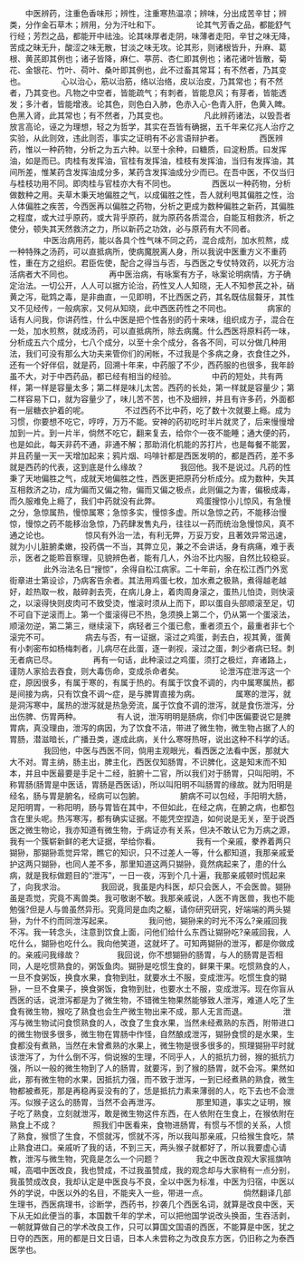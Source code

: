 <!-- { "loadSidebar": true } -->
　　中医辨药，注重色香味形；辨性，注重寒热温凉；辨味，分出成苦辛甘；辨类，分作金石草木；辨用，分为汗吐和下。
　　
　　论其气芳香之品，都能舒气行经；芳烈之品，都能开中祛浊。论其味厚者走阴，味薄者走阳，辛甘之味无降，苦成之昧无升，酸涩之味无散，甘淡之味无攻。论其形，则诸根皆升，升麻、葛根、黄芪即其例也；诸子皆降，麻仁、葶苈、杏仁即其例也；诸花诸叶皆散，菊花、金银花、竹叶、荷叶、桑叶即其例也，此不过畜其常耳；有不然者，乃其变也。
　　
　　心以治心，筋以治筋，络以治络，皮以治皮，乃其常也；有不然者，乃其变也。凡物之中空者，皆能疏气；有刺者，皆能息风；有芽者，皆能透发；多汁者，皆能增液。论其色，则色白入肺，色赤入心-色青入肝，色黄入睥。色黑入肾，此其常也；有不然者，乃其变也。
　　
　　凡此辨药诸法，以毁吾者放言高论，诬之为理想，轻之为哲学，其实在吾皆有确据，五千年来亿兆人治疗之实验，从此则效，违此则否，事实之证明有不必言语辩护者。
　　
　　西医辨药，惟以一种药物，分析之为五六种。以至十余种，曰糖质，曰淀粉质。曰发挥油，如是而已。肉桂有发挥油，官桂有发挥油，桂枝有发挥油，当归有发挥油，其间所差，惟某药含发挥油成分多，某药含发挥油成分少而已。在吾中医，不仅当归与桂枝功用不同。即肉桂与官桂亦大有不同也。
　　
　　西医以一种药物，分析做数种之用。夫草木秉天地偏胜之气，以成偏胜之性，吾人就利甩其偏胜之性，治人体偏胜之疾苦，今西医再以偏胜之药物，分析之更成为数种偏胜之新药，其偏胜之程度，或大过乎原药，或大背乎原药，就为原药各质混合，自能互相救济，析之使分，顿失其天然救济之力，所以新药之功效，必与原药有大不同者。
　　
　　中医治病用药，能以各具个性气味不同之药，混合成剂，加水煎熬，成一种特殊之汤药，可以直抵病所，使病魔脱离人身，所以我说中医重方义不重药性，重在方之组织。君臣佐使，配合之得当与否，与西医之专仗特效药，以死方治活病者大不同也。
　　
　　再中医治病，有咏案有方子，咏案论明病情，方子确定治法。一切公开，人人可以据方论治，药性叉人人知晓，无人不知参芪之补，硝黄之泻，砒鸩之毒，是非曲直，一见即明，不比西医之药，其名既估屈聱牙，其性又不见经传，一般病家，又何从知晓，此中西医药性之不同也。
　　
　　病家的话有人问我，你讲药性，什么中医是把个性各别的药十来味，组织成方子，混合在一处，加水煎熬，就成汤药，可以直抵病所，除去病魔。什么西医将原料药一味，分析成五六个成分，七八个成分，以至十余个成分，各各不同，可以分做几种用法，我们可没有那么大功夫来管你们的闲帐，不过我是个多病之身，衣食住之外，还有一个好伴侣，就是药，回溯十年来，中药服了不少，西药服的也很多，我年龄虽不大，对于中西药品，都已经有相当的经验。
　　
　　中药的短处，共有两样，第一样是容量太多；第二样是味儿太苦。西药的长处，第一样就是容量少；第二样容易下口，就为容量少了，味儿苦不苦，也不及细辨，并且有许多药，外面都有一层糖衣护着的呢。
　　
　　不过西药不比中药，吃了数十次就要上瘾。成为习惯，你要想不吃它，哼哼，万万不能。安神的药初吃时半片就灵了，后来慢慢增加到一片。到一片半，倘然不吃它，翻来复去，给你个一夜不能睡；通大便的药，也是如此，每天非药不通，非通不解；那助消化机能的苏打片，也是每餐不能罢，并且药量一天一天增加起来；鸦片烟、吗啡针都是西医发明的，都是西药，差不多就是西药的代表，这到底是什么缘故？
　　
　　我回他。我不是说过。凡药的性秉了天地偏胜之气，成就天地偏胜之性，西医更把原药分析成分。成为数种，失其互相救济之功，成为偏而又偏之物，偏而又偏之极点，此则偏之为害，偏极成毒，而久服难免上瘾了，我们中药就没有此弊。
　　
　　鸡蛋搜惊小儿惊风，有急慢之分，急惊属热，慢惊属寒；急惊多实，慢惊多虚。所以急惊之药，不能移治慢惊，慢惊之药不能移治急惊，乃药肆发售丸丹，往往以一药而统治急慢惊风，真不通之论也。
　　
　　惊风有外治一法，有利无弊，万妥万安，且著效异常迅速，就为小儿脏腑柔嫩，投药偶一不当，其弊立见，兼之不会讲话，身有病痛，难于表示，医者之能聆音察理，见貌辨色者，能有几人，外治不比内服，自然比较稳妥。
　　
　　此外治法名日“搜惊”，余得自松江病家。二十年前，余在松江西门外宽街章进士第设诊，乃病客告余者。其法用鸡蛋七枚，加水煮之极熟，煮得越老越好，趁热取一枚，敲碎剥去壳，在病儿身上，着肉周身滚之，蛋热儿怕烫，则快滚之，以滚得快则皮肉可不致受烫，惟滚时须从上而下，即以蛋自头部顺滚至足，切不可自下逆滚而上。第一个蛋滚得已不热，急须换上第二个，仍从第一个蛋滚法，顺滚勿逆，第二第三，继续滚下，病轻者三个蛋已愈，重者须五个，最重者非七个滚完不可。
　　
　　病去与否，有一证据，滚过之鸡蛋，剥去白，视其黄，蛋黄有小刺密布如杨梅刺者，儿病尽在此蛋，逐一剥视，滚过之蛋，刺少者病已轻。刺无者病已尽。
　　
　　再有一句话，此种滚过之鸡蛋，须打之极烂，弃诸路上，谨防人家拾去吞食，则大毒伤命，变成杀命者矣。
　　
　　论泄泻症泄泻这一个症，原因很多，有属于寒的，有属于热的。有属于饮食不调的，内中属寒属热，都是间接为病，只有饮食不调～症，是与脾胃直接为病。
　　
　　属寒的泄泻，就是洞泻寒中，属热的泄泻就是热急旁流，属于饮食不调的泄泻，就是食伤泄泻，分出伤脾、伤胃两种。
　　
　　有人说，泄泻明明是肠病，你们中医偏要说它是脾胃病，真没理由，泄泻的病因，为了饮食不洁，带进了微生物，微生物占据了人的胃肠，潜滋暗长，广播丑类，遂成此病，关什么寒呀热呀，说出这种不科学的话。
　　
　　我回他，中医与西医不同，倘用主观眼光，看西医之法看中医，那就大大不对。胃主纳，肠主出，脾主化，西医仅知肠胃，不识脾化，这是知末而不知本，并且中医最要是手足十二经，脏腑十二官，所以我们对于肠胃，只叫阳明，不称胃肠(肠胃是中医话，胃肠是西医话)，所以叫阳明不叫肠胃的缘故。就为阳明是经名，肠与胃是腑名，经病可以包腑。
　　
　　腑病不可以包经，手阳明大肠，足阳明胃，一称阳明，肠与胃皆在其中，不但如此，在经之病，在腑之病，也都包含在里头呢。热泻寒泻，都有确实证据。不能凭空捏造，如何说是无关，至于说西医之微生物论，我亦知道有微生物，于病证亦有关系，但决不敢认它为万病之源，我有一个簇崭新鲜的老大证据，举给你看。
　　
　　我有一个亲戚，豢养着两只猢狲，那猢狲乖觉异常，瞧它的知识，只不过差人一等，什么都知道，我那亲戚爱护这两只猢狲，也同人差不多，那里知道这两只猢狲，竟然病起来了，患的什么病，就是我标做题目的“泄泻”，一日一夜，泻到个几十遍，我那亲戚顿时慌起来了，向我求治。
　　
　　我回说，我虽是内科医，却只会医人，不会医兽。猢狲虽是乖觉，究竟不离兽类。我可敬谢不敏。我那亲戚说，人医不肯医兽，我也不能勉强?但是人与兽虽然异形。究竟同是血肉之躯，请你研究研究，好端端的两头猢狲，为什不约而同泄泻起来。
　　
　　我问他，猢狲来的时光不泻么?亲戚回我不泻。我一转念头，注意到饮食上面，问他们给什么东西让猢狲吃?亲戚回我，人吃什么，猢狲也吃什么。我向他笑道，这就坏了。可知两猢狲的泄泻，都是你做成的。亲戚问我缘故？
　　
　　我回说，你不想猢狲的肠胃，与人的肠胃是否相同，人是吃惯熟食的，粥饭鱼肉。猢狲是吃惯生食的，鲜果干果。吃惯熟食的人，一旦不食粥饭，换食水果，食物到肚，就要水土不服，变成泄泻。吃惯生食的猢狲，一旦不食果子，换食粥饭，食物到肚，也要水土不服，变成泄泻。现在你盲从西医的话，说泄泻都是为了微生物，不错微生物果然能够致人泄泻，难道人吃了生食有微生物，猴吃了熟食也会生产微生物出来不成，那人无言而退。
　　
　　泄泻与微生物试问食惯熟食的人，改食了生食水果，当然未经煮熟的东西，附带进口的微生物很多很多，微生物在胃肠中作怪，自然酿成泄泻，猢狲食惯的是水果，生食都没有煮熟，当然在未曾煮熟的水果上，微生物是很多很多的，照理猢狲平时就该泄泻了，为什么倒不泻，倘说猴的生理，不同乎人，人的抵抗力弱，猴的抵抗力强，所以一般的微生物到了人的肠胃，就要泻，到了猴的肠胃，就不会泻。果然如此，那有微生物的水果，因抵抗力强，而不致于泄泻，一到已经煮熟的熟食，微生物都被煮死，那是再稳再妥没有的了，恁是抵抗力素来薄弱的人，吃下去也不会泄泻。似猴子这么的肠胃，当然不会再泄泻。
　　
　　那里知道，事实之证明，猴子吃了熟食，立刻就泄泻，敢是微生物这件东西，在人依附在生食上，在猴依附在熟食上不成？
　　
　　照我们中医看来，食物进肠胃，有惯与不惯的关系，人惯了熟食，猴惯了生食，不惯就泻，惯就不泻，所以我叫那亲戚，只给猴生食吃，禁止熟食进口。亲戚听了我的话，不到三天，两头猴子就都好了，所以我要虚心请教，泄泻与微生物，究竟是怎么一个问题？
　　
　　我之中医改良观大家摇旗呐喊，高唱中医改良，我也赞成，不过我虽赞成，我的观念却与大家稍有一点分别，我虽赞成改良，我却认定是中医良与不良，全以中医为标准，中医为归宿，中医以外的学说，中医以外的名目，不能夹入一些，带进一点。
　　
　　倘然翻译几部生理书，西医病理书，诊断学，西药书，抄袭几个西医名词，就算是改良中医，天下从无如此便当的事，本国数千年的学术，可以把他国学说改头换面，生吞活剥，一朝就算做自己的学术改良工作，只可以算国文国语的西医，不能算是中医，犹之日夺的西医，用的都是日文日语，日本人未尝称之为改良东方医，仍旧称之为泰西医学也。
　　
